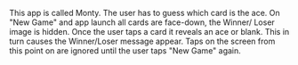 This app is called Monty. The user has to guess which card is
the ace. On "New Game" and app launch all cards are face-down, the Winner/
Loser image is hidden. Once the user taps a card it reveals an ace or
blank. This in turn causes the Winner/Loser message appear. Taps on
the screen from this point on are ignored until the user taps "New
Game" again.
